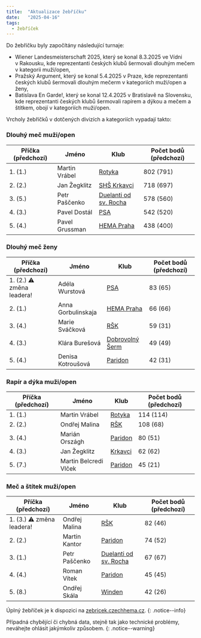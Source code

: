 ```yaml
---
title:  "Aktualizace žebříčku"
date:   "2025-04-16"
tags:
  - žebříček
---
```

Do žebříčku byly započítány následující turnaje:

* Wiener Landesmeisterschaft 2025, který se konal 8.3.2025 ve&nbsp;Vídni v&nbsp;Rakousku, kde reprezentanti českých klubů šermovali dlouhým mečem v&nbsp;kategorii muži/open,
* Pražský Argument, který se konal 5.4.2025 v&nbsp;Praze, kde reprezentanti českých klubů šermovali dlouhým mečerm v&nbsp;kategoriích muži/open a ženy,
* Batislava En Garde!, který se konal 12.4.2025 v&nbsp;Bratislavě na&nbsp;Slovensku, kde reprezentanti českých klubů šermovali rapírem a dýkou a mečem a štítkem, obojí v&nbsp;kategoriích muži/open.

Vrcholy žebříčků v&nbsp;dotčených divizích a kategoriích vypadají takto:

### Dlouhý meč muži/open

| Příčka (předchozí) | Jméno | Klub | Počet bodů (předchozí) |
|--------|-------|------|------------|
| 1. (1.) | Martin Vrábel | [Rotyka](/kluby/rotyka) | 802 (791) |
| 2. (2.) | Jan Žegklitz | [SHŠ Krkavci](/kluby/shs-krkavci) | 718 (697) |
| 3. (5.) | Petr Paščenko | [Duelanti od sv. Rocha](/kluby/duelanti) | 578 (560) |
| 4. (3.) | Pavel Dostál | [PSA](/kluby/psa) | 542 (520) |
| 5. (4.) | Pavel Grussman | [HEMA Praha](/kluby/hema-praha) | 438 (400) |

### Dlouhý meč ženy

| Příčka (předchozí) | Jméno | Klub | Počet bodů (předchozí) |
|--------|-------|------|------------|
| 1. (2.) ⚠️ změna leadera! | Adéla Wurstová | [PSA](/kluby/psa) | 83 (65) |
| 2. (1.) | Anna Gorbulinskaja | [HEMA Praha](/kluby/hema-praha) | 66 (66) |
| 3. (4.) | Marie Sváčková | [RŠK](/kluby/rsk) | 59 (31) |
| 4. (3.) | Klára Burešová | [Dobrovolný Šerm](/kluby/dobrovolny-serm) | 49 (49) |
| 5. (4.) | Denisa Kotroušová | [Paridon](/kluby/paridon) | 42 (31) |

### Rapír a dýka muži/open

| Příčka (předchozí) | Jméno | Klub | Počet bodů (předchozí) |
|--------|-------|------|------------|
| 1. (1.) | Martin Vrábel | [Rotyka](/kluby/rotyka) | 114 (114) |
| 2. (2.) | Ondřej Malina | [RŠK](/kluby/rsk) | 108 (68) |
| 3. (4.) | Marián Országh | [Paridon](/kluby/paridon) | 80 (51) |
| 4. (3.) | Jan Žegklitz | [Krkavci](/kluby/shs-krkavci) | 62 (62) |
| 5. (7.) | Martin Belcredi Vlček | [Paridon](/kluby/paridon) | 45 (21) |

### Meč a štítek muži/open

| Příčka (předchozí) | Jméno | Klub | Počet bodů (předchozí) |
|--------|-------|------|------------|
| 1. (3.) ⚠️ změna leadera! | Ondřej Malina | [RŠK](/kluby/rsk) | 82 (46) |
| 2. (2.) | Martin Kantor | [Paridon](/kluby/paridon) | 74 (52) |
| 3. (1.) | Petr Paščenko | [Duelanti od sv. Rocha](/kluby/duelanti) | 67 (67) |
| 4. (4.) | Roman Vítek | [Paridon](/kluby/paridon) | 45 (45) |
| 5. (8.) | Ondřej Skála | [Winden](/kluby/winden) | 42 (26) |

Úplný žebříček je k&nbsp;dispozici na&nbsp;[zebricek.czechhema.cz](https://zebricek.czechhema.cz).
{: .notice--info}

Případná chybějící či chybná data, stejně tak jako technické problémy, neváhejte ohlásit jakýmkoliv způsobem.
{: .notice--warning}